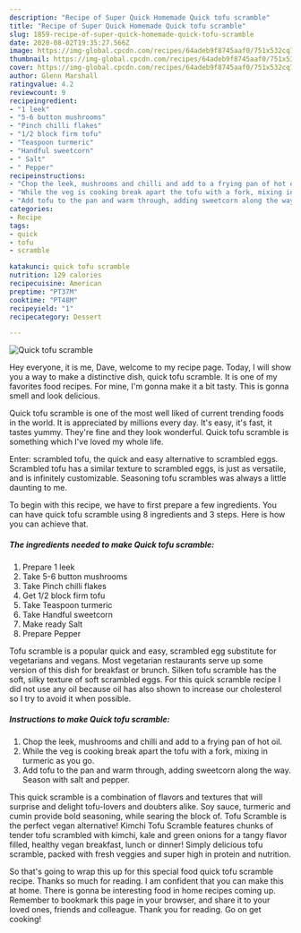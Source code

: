 ```yaml
---
description: "Recipe of Super Quick Homemade Quick tofu scramble"
title: "Recipe of Super Quick Homemade Quick tofu scramble"
slug: 1859-recipe-of-super-quick-homemade-quick-tofu-scramble
date: 2020-08-02T19:35:27.566Z
image: https://img-global.cpcdn.com/recipes/64adeb9f8745aaf0/751x532cq70/quick-tofu-scramble-recipe-main-photo.jpg
thumbnail: https://img-global.cpcdn.com/recipes/64adeb9f8745aaf0/751x532cq70/quick-tofu-scramble-recipe-main-photo.jpg
cover: https://img-global.cpcdn.com/recipes/64adeb9f8745aaf0/751x532cq70/quick-tofu-scramble-recipe-main-photo.jpg
author: Glenn Marshall
ratingvalue: 4.2
reviewcount: 9
recipeingredient:
- "1 leek"
- "5-6 button mushrooms"
- "Pinch chilli flakes"
- "1/2 block firm tofu"
- "Teaspoon turmeric"
- "Handful sweetcorn"
- " Salt"
- " Pepper"
recipeinstructions:
- "Chop the leek, mushrooms and chilli and add to a frying pan of hot oil."
- "While the veg is cooking break apart the tofu with a fork, mixing in turmeric as you go."
- "Add tofu to the pan and warm through, adding sweetcorn along the way. Season with salt and pepper."
categories:
- Recipe
tags:
- quick
- tofu
- scramble

katakunci: quick tofu scramble 
nutrition: 129 calories
recipecuisine: American
preptime: "PT37M"
cooktime: "PT48M"
recipeyield: "1"
recipecategory: Dessert

---
```



![Quick tofu scramble](https://img-global.cpcdn.com/recipes/64adeb9f8745aaf0/751x532cq70/quick-tofu-scramble-recipe-main-photo.jpg)

Hey everyone, it is me, Dave, welcome to my recipe page. Today, I will show you a way to make a distinctive dish, quick tofu scramble. It is one of my favorites food recipes. For mine, I'm gonna make it a bit tasty. This is gonna smell and look delicious.

Quick tofu scramble is one of the most well liked of current trending foods in the world. It is appreciated by millions every day. It's easy, it's fast, it tastes yummy. They're fine and they look wonderful. Quick tofu scramble is something which I've loved my whole life.

Enter: scrambled tofu, the quick and easy alternative to scrambled eggs. Scrambled tofu has a similar texture to scrambled eggs, is just as versatile, and is infinitely customizable. Seasoning tofu scrambles was always a little daunting to me.


To begin with this recipe, we have to first prepare a few ingredients. You can have quick tofu scramble using 8 ingredients and 3 steps. Here is how you can achieve that.

<!--inarticleads1-->

##### The ingredients needed to make Quick tofu scramble:

1. Prepare 1 leek
1. Take 5-6 button mushrooms
1. Take Pinch chilli flakes
1. Get 1/2 block firm tofu
1. Take Teaspoon turmeric
1. Take Handful sweetcorn
1. Make ready  Salt
1. Prepare  Pepper


Tofu scramble is a popular quick and easy, scrambled egg substitute for vegetarians and vegans. Most vegetarian restaurants serve up some version of this dish for breakfast or brunch. Silken tofu scramble has the soft, silky texture of soft scrambled eggs. For this quick scramble recipe I did not use any oil because oil has also shown to increase our cholesterol so I try to avoid it when possible. 

<!--inarticleads2-->

##### Instructions to make Quick tofu scramble:

1. Chop the leek, mushrooms and chilli and add to a frying pan of hot oil.
1. While the veg is cooking break apart the tofu with a fork, mixing in turmeric as you go.
1. Add tofu to the pan and warm through, adding sweetcorn along the way. Season with salt and pepper.


This quick scramble is a combination of flavors and textures that will surprise and delight tofu-lovers and doubters alike. Soy sauce, turmeric and cumin provide bold seasoning, while searing the block of. Tofu Scramble is the perfect vegan alternative! Kimchi Tofu Scramble features chunks of tender tofu scrambled with kimchi, kale and green onions for a tangy flavor filled, healthy vegan breakfast, lunch or dinner! Simply delicious tofu scramble, packed with fresh veggies and super high in protein and nutrition. 

So that's going to wrap this up for this special food quick tofu scramble recipe. Thanks so much for reading. I am confident that you can make this at home. There is gonna be interesting food in home recipes coming up. Remember to bookmark this page in your browser, and share it to your loved ones, friends and colleague. Thank you for reading. Go on get cooking!
